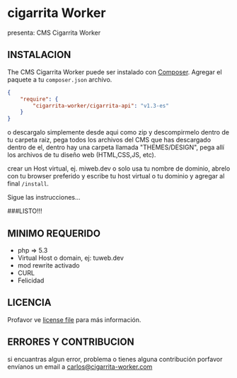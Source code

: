 # cigarrita Worker
presenta: CMS Cigarrita Worker

## INSTALACION
The CMS Cigarrita Worker puede ser instalado con [Composer](https://getcomposer.org/). Agregar el paquete a tu `composer.json` archivo.

```json
{
    "require": {
        "cigarrita-worker/cigarrita-api": "v1.3-es"
    }
}
```
o descargalo simplemente desde aqui como zip y descompirmelo dentro de tu carpeta raiz, pega todos los archivos del CMS que has descargado dentro de el, dentro hay una carpeta llamada "THEMES/DESIGN", pega allí los archivos de tu diseño web (HTML,CSS,JS, etc).


crear un Host virtual, ej. miweb.dev o solo usa tu nombre de dominio, 
abrelo con tu browser preferido y escribe tu host virtual o tu dominio y agregar al final `/install`.

Sigue las instrucciones...


###LISTO!!!

## MINIMO REQUERIDO
- php => 5.3
- Virtual Host o domain, ej: tuweb.dev
- mod rewrite activado
- CURL
- Felicidad

## LICENCIA

Profavor ve [license file](https://cigarrita-worker.com/licence) para más información.

## ERRORES Y CONTRIBUCION
si encuantras algun error, problema o tienes alguna contribución porfavor envíanos un email a [carlos@cigarrita-worker.com](mailto:carlos@cigarrita-worker.com)
